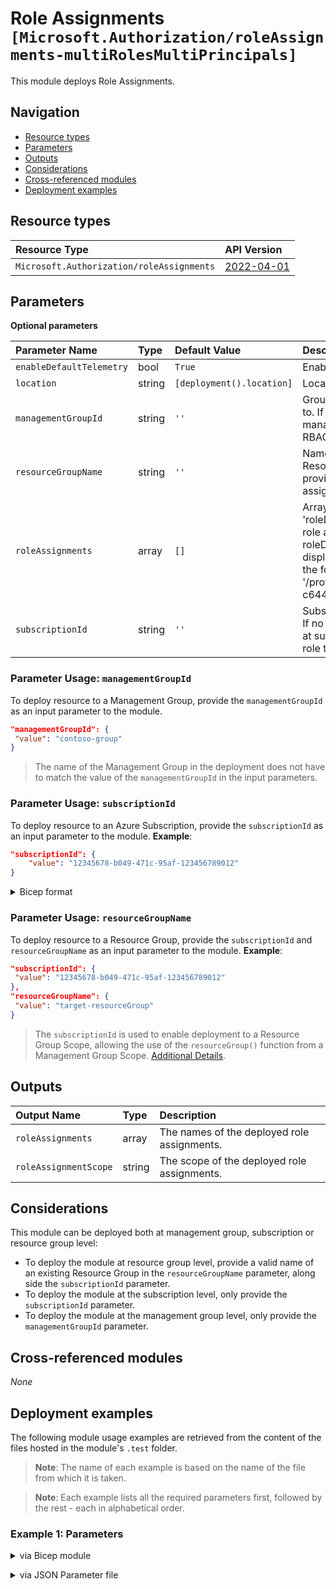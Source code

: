 # Role Assignments `[Microsoft.Authorization/roleAssignments-multiRolesMultiPrincipals]`

This module deploys Role Assignments.

## Navigation

- [Resource types](#Resource-types)
- [Parameters](#Parameters)
- [Outputs](#Outputs)
- [Considerations](#Considerations)
- [Cross-referenced modules](#Cross-referenced-modules)
- [Deployment examples](#Deployment-examples)

## Resource types

| Resource Type | API Version |
| :-- | :-- |
| `Microsoft.Authorization/roleAssignments` | [2022-04-01](https://learn.microsoft.com/en-us/azure/templates/Microsoft.Authorization/2022-04-01/roleAssignments) |

## Parameters

**Optional parameters**

| Parameter Name | Type | Default Value | Description |
| :-- | :-- | :-- | :-- |
| `enableDefaultTelemetry` | bool | `True` | Enable telemetry via a Globally Unique Identifier (GUID). |
| `location` | string | `[deployment().location]` | Location for all resources. |
| `managementGroupId` | string | `''` | Group ID of the Management Group to assign the RBAC role to. If no Subscription is provided, the module deploys at management group level, therefore assigns the provided RBAC role to the management group. |
| `resourceGroupName` | string | `''` | Name of the Resource Group to assign the RBAC role to. If no Resource Group name is provided, and Subscription ID is provided, the module deploys at subscription level, therefore assigns the provided RBAC role to the subscription. |
| `roleAssignments` | array | `[]` | Array of role assignment objects that contain the 'roleDefinitionIdOrName' and 'principalIds' to define RBAC role assignments on this resource. In the roleDefinitionIdOrName attribute, you can provide either the display name of the role definition, or its fully qualified ID in the following format: '/providers/Microsoft.Authorization/roleDefinitions/c2f4ef07-c644-48eb-af81-4b1b4947fb11'. |
| `subscriptionId` | string | `''` | Subscription ID of the subscription to assign the RBAC role to. If no Resource Group name is provided, the module deploys at subscription level, therefore assigns the provided RBAC role to the subscription. |


### Parameter Usage: `managementGroupId`

To deploy resource to a Management Group, provide the `managementGroupId` as an input parameter to the module.

```json
"managementGroupId": {
 "value": "contoso-group"
}
```

> The name of the Management Group in the deployment does not have to match the value of the `managementGroupId` in the input parameters.

### Parameter Usage: `subscriptionId`

To deploy resource to an Azure Subscription, provide the `subscriptionId` as an input parameter to the module. **Example**:

```json
"subscriptionId": {
    "value": "12345678-b049-471c-95af-123456789012"
}
```

</details>

<details>

<summary>Bicep format</summary>

```bicep
subscriptionId: '12345678-b049-471c-95af-123456789012'
```

</details>
<p>

### Parameter Usage: `resourceGroupName`

To deploy resource to a Resource Group, provide the `subscriptionId` and `resourceGroupName` as an input parameter to the module. **Example**:

```json
"subscriptionId": {
 "value": "12345678-b049-471c-95af-123456789012"
},
"resourceGroupName": {
 "value": "target-resourceGroup"
}
```

> The `subscriptionId` is used to enable deployment to a Resource Group Scope, allowing the use of the `resourceGroup()` function from a Management Group Scope. [Additional Details](https://github.com/Azure/bicep/pull/1420).

## Outputs

| Output Name | Type | Description |
| :-- | :-- | :-- |
| `roleAssignments` | array | The names of the deployed role assignments. |
| `roleAssignmentScope` | string | The scope of the deployed role assignments. |

## Considerations

This module can be deployed both at management group, subscription or resource group level:

- To deploy the module at resource group level, provide a valid name of an existing Resource Group in the `resourceGroupName` parameter, along side the `subscriptionId` parameter.
- To deploy the module at the subscription level, only provide the `subscriptionId` parameter.
- To deploy the module at the management group level, only provide the `managementGroupId` parameter.

## Cross-referenced modules

_None_

## Deployment examples

The following module usage examples are retrieved from the content of the files hosted in the module's `.test` folder.
   >**Note**: The name of each example is based on the name of the file from which it is taken.

   >**Note**: Each example lists all the required parameters first, followed by the rest - each in alphabetical order.

<h3>Example 1: Parameters</h3>

<details>

<summary>via Bicep module</summary>

```bicep
module roleAssignments-multiRolesMultiPrincipals './Microsoft.Authorization/roleAssignments-multiRolesMultiPrincipals/main.bicep' = {
  name: '${uniqueString(deployment().name)}-RoleAssignments-multiRolesMultiPrincipals'
  params: {
    resourceGroupName: 'validation-rg'
    roleAssignments: [
      {
        principalIds: []
        roleDefinitionIdOrName: 'Owner'
      }
      {
        principalIds: []
        roleDefinitionIdOrName: '/providers/Microsoft.Authorization/roleDefinitions/c2f4ef07-c644-48eb-af81-4b1b4947fb11'
      }
    ]
    subscriptionId: '[[subscriptionId]]'
  }
}
```

</details>
<p>

<details>

<summary>via JSON Parameter file</summary>

```json
{
  "$schema": "https://schema.management.azure.com/schemas/2019-04-01/deploymentParameters.json#",
  "contentVersion": "1.0.0.0",
  "parameters": {
    "resourceGroupName": {
      "value": "validation-rg"
    },
    "roleAssignments": {
      "value": [
        {
          "principalIds": [],
          "roleDefinitionIdOrName": "Owner"
        },
        {
          "principalIds": [],
          "roleDefinitionIdOrName": "/providers/Microsoft.Authorization/roleDefinitions/c2f4ef07-c644-48eb-af81-4b1b4947fb11"
        }
      ]
    },
    "subscriptionId": {
      "value": "[[subscriptionId]]"
    }
  }
}
```

</details>
<p>
